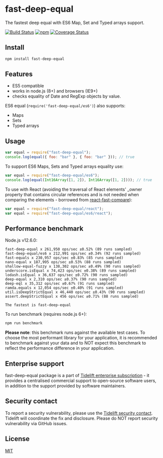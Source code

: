 # fast-deep-equal

The fastest deep equal with ES6 Map, Set and Typed arrays support.

[![Build Status](https://travis-ci.org/epoberezkin/fast-deep-equal.svg?branch=master)](https://travis-ci.org/epoberezkin/fast-deep-equal)
[![npm](https://img.shields.io/npm/v/fast-deep-equal.svg)](https://www.npmjs.com/package/fast-deep-equal)
[![Coverage Status](https://coveralls.io/repos/github/epoberezkin/fast-deep-equal/badge.svg?branch=master)](https://coveralls.io/github/epoberezkin/fast-deep-equal?branch=master)

## Install

```bash
npm install fast-deep-equal
```

## Features

- ES5 compatible
- works in node.js (8+) and browsers (IE9+)
- checks equality of Date and RegExp objects by value.

ES6 equal (`require('fast-deep-equal/es6')`) also supports:

- Maps
- Sets
- Typed arrays

## Usage

```javascript
var equal = require("fast-deep-equal");
console.log(equal({ foo: "bar" }, { foo: "bar" })); // true
```

To support ES6 Maps, Sets and Typed arrays equality use:

```javascript
var equal = require("fast-deep-equal/es6");
console.log(equal(Int16Array([1, 2]), Int16Array([1, 2]))); // true
```

To use with React (avoiding the traversal of React elements' _owner property
that contains circular references and is not needed when comparing the
elements - borrowed from
[react-fast-compare](https://github.com/FormidableLabs/react-fast-compare)):

```javascript
var equal = require("fast-deep-equal/react");
var equal = require("fast-deep-equal/es6/react");
```

## Performance benchmark

Node.js v12.6.0:

```
fast-deep-equal x 261,950 ops/sec ±0.52% (89 runs sampled)
fast-deep-equal/es6 x 212,991 ops/sec ±0.34% (92 runs sampled)
fast-equals x 230,957 ops/sec ±0.83% (85 runs sampled)
nano-equal x 187,995 ops/sec ±0.53% (88 runs sampled)
shallow-equal-fuzzy x 138,302 ops/sec ±0.49% (90 runs sampled)
underscore.isEqual x 74,423 ops/sec ±0.38% (89 runs sampled)
lodash.isEqual x 36,637 ops/sec ±0.72% (90 runs sampled)
deep-equal x 2,310 ops/sec ±0.37% (90 runs sampled)
deep-eql x 35,312 ops/sec ±0.67% (91 runs sampled)
ramda.equals x 12,054 ops/sec ±0.40% (91 runs sampled)
util.isDeepStrictEqual x 46,440 ops/sec ±0.43% (90 runs sampled)
assert.deepStrictEqual x 456 ops/sec ±0.71% (88 runs sampled)

The fastest is fast-deep-equal
```

To run benchmark (requires node.js 6+):

```bash
npm run benchmark
```

**Please note**: this benchmark runs against the available test cases. To choose
the most performant library for your application, it is recommended to benchmark
against your data and to NOT expect this benchmark to reflect the performance
difference in your application.

## Enterprise support

fast-deep-equal package is a part of
[Tidelift enterprise subscription](https://tidelift.com/subscription/pkg/npm-fast-deep-equal?utm_source=npm-fast-deep-equal&utm_medium=referral&utm_campaign=enterprise&utm_term=repo) -
it provides a centralised commercial support to open-source software users, in
addition to the support provided by software maintainers.

## Security contact

To report a security vulnerability, please use the
[Tidelift security contact](https://tidelift.com/security). Tidelift will
coordinate the fix and disclosure. Please do NOT report security vulnerability
via GitHub issues.

## License

[MIT](https://github.com/epoberezkin/fast-deep-equal/blob/master/LICENSE)
